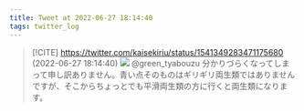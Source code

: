 ```yaml
---
title: Tweet at 2022-06-27 18:14:40
tags: twitter_log
---
```


> [!CITE] https://twitter.com/kaisekiriu/status/1541349283471175680 (2022-06-27 18:14:40)
> ![](https://twitter.com/kaisekiriu/status/1541349283471175680)
> @green_tyabouzu 分かりづらくなってしまって申し訳ありません。青い点そのものはギリギリ両生類ではありませんですが、そこからちょっとでも平滑両生類の方に行くと両生類になります。
